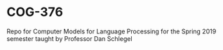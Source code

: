 # COG-376
Repo for Computer Models for Language Processing for the Spring 2019 semester taught by Professor Dan Schlegel
